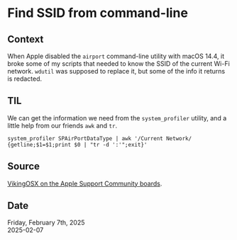 # Find SSID from command-line

## Context
When Apple disabled the `airport` command-line utility with macOS 14.4, it broke some of my scripts that needed to know the SSID of the current Wi-Fi network. `wdutil` was supposed to replace it, but some of the info it returns is redacted.

## TIL
We can get the information we need from the `system_profiler` utility, and a little help from our friends `awk` and `tr`. 

```
system_profiler SPAirPortDataType | awk '/Current Network/ {getline;$1=$1;print $0 | "tr -d ':'";exit}'
```

## Source
[VikingOSX on the Apple Support Community boards](https://discussions.apple.com/thread/255761216?sortBy=rank).

## Date
Friday, February 7th, 2025  
2025-02-07  

